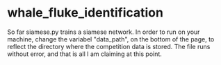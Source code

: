 # whale_fluke_identification

So far siamese.py trains a siamese network. In order to run on your machine, change the variabel "data_path", on the bottom of the page, to reflect the directory where the competition data is stored. The file runs without error, and that is all I am claiming at this point.
